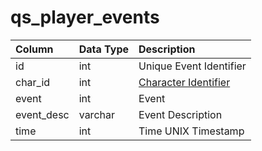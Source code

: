# qs\_player\_events

| Column | Data Type | Description |
| :--- | :--- | :--- |
| id | int | Unique Event Identifier |
| char\_id | int | [Character Identifier](../characters/character_data.md) |
| event | int | Event |
| event\_desc | varchar | Event Description |
| time | int | Time UNIX Timestamp |

